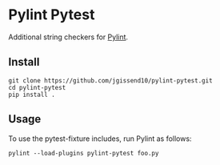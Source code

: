 # Pylint Pytest

Additional string checkers for [Pylint](https://pylint.org).

## Install

```
git clone https://github.com/jgissend10/pylint-pytest.git
cd pylint-pytest
pip install .
```

## Usage

To use the pytest-fixture includes, run Pylint as follows:

```
pylint --load-plugins pylint-pytest foo.py
```